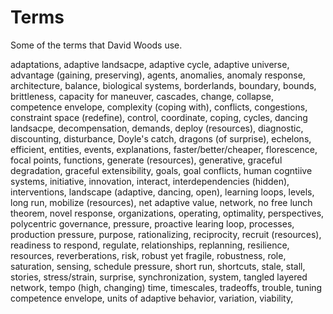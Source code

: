 # Terms

Some of the terms that David Woods use.


adaptations,
adaptive landsacpe,
adaptive cycle,
adaptive universe,
advantage (gaining, preserving),
agents,
anomalies,
anomaly response,
architecture,
balance,
biological systems,
borderlands,
boundary,
bounds,
brittleness,
capacity for maneuver,
cascades,
change,
collapse,
competence envelope,
complexity (coping with),
conflicts,
congestions,
constraint space (redefine),
control,
coordinate,
coping,
cycles,
dancing landsacpe,
decompensation,
demands,
deploy (resources),
diagnostic,
discounting,
disturbance,
Doyle's catch,
dragons (of surprise),
echelons,
efficient,
entities,
events,
explanations,
faster/better/cheaper,
florescence,
focal points,
functions,
generate (resources),
generative,
graceful degradation,
graceful extensibility,
goals,
goal conflicts,
human cogntiive systems,
initiative,
innovation,
interact,
interdependencies (hidden),
interventions,
landscape (adaptive, dancing, open),
learning loops,
levels,
long run,
mobilize (resources),
net adaptive value,
network,
no free lunch theorem,
novel response,
organizations,
operating,
optimality,
perspectives,
polycentric governance,
pressure,
proactive learing loop,
processes,
production pressure,
purpose,
rationalizing,
reciprocity,
recruit (resources),
readiness to respond,
regulate,
relationships,
replanning,
resilience,
resources,
reverberations,
risk,
robust yet fragile,
robustness,
role,
saturation,
sensing,
schedule pressure,
short run,
shortcuts,
stale,
stall,
stories,
stress/strain,
surprise,
synchronization,
system,
tangled layered network,
tempo (high, changing)
time,
timescales,
tradeoffs,
trouble,
tuning competence envelope,
units of adaptive behavior,
variation,
viability,
